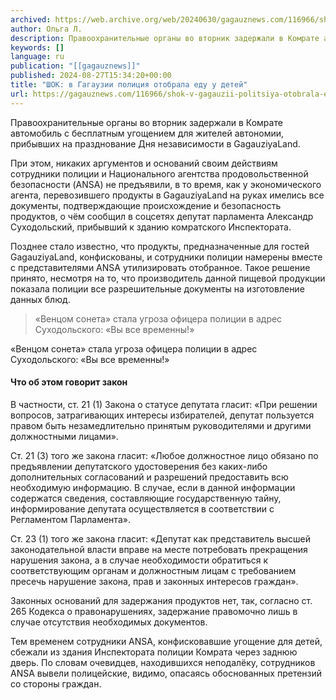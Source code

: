 ```yaml
---
archived: https://web.archive.org/web/20240630/gagauznews.com/116966/shok-v-gagauzii-politsiya-otobrala-edu-u-detej.html
author: Ольга Л.
description: Правоохранительные органы во вторник задержали в Комрате автомобиль с бесплатным угощением для жителей автономии, прибывших на празднование Дня независимости в GagauziyaLand. При этом, никаких аргументов и оснований своим действиям сотрудники полиции и Национального агентства продовольственной безопасности (ANSA) не предъявили, в то время, как у экономического агента, перевозившего продукты в GagauziyaLand на руках имелись все документы, подтверждающие происхождение и безопасность продуктов, о чём сообщил в соцсетях депутат парламента Александр Суходольский, прибывший к зданию комратского Инспектората. Позднее стало известно, что продукты, предназначенные для гостей GagauziyaLand, конфискованы, и сотрудники полиции намерены вместе с представителями ANSA утилизировать отобранное. Такое решение принято, несмотря на то, что […]
keywords: []
language: ru
publication: "[[gagauznews]]"
published: 2024-08-27T15:34:20+00:00
title: "ШОК: в Гагаузии полиция отобрала еду у детей"
url: https://gagauznews.com/116966/shok-v-gagauzii-politsiya-otobrala-edu-u-detej.html
---
```


Правоохранительные органы во вторник задержали в Комрате автомобиль с бесплатным угощением для жителей автономии, прибывших на празднование Дня независимости в GagauziyaLand.

При этом, никаких аргументов и оснований своим действиям сотрудники полиции и Национального агентства продовольственной безопасности (ANSA) не предъявили, в то время, как у экономического агента, перевозившего продукты в GagauziyaLand на руках имелись все документы, подтверждающие происхождение и безопасность продуктов, о чём сообщил в соцсетях депутат парламента Александр Суходольский, прибывший к зданию комратского Инспектората.

Позднее стало известно, что продукты, предназначенные для гостей GagauziyaLand, конфискованы, и сотрудники полиции намерены вместе с представителями ANSA утилизировать отобранное. Такое решение принято, несмотря на то, что производитель данной пищевой продукции показала полиции все разрешительные документы на изготовление данных блюд.



> «Венцом сонета» стала угроза офицера полиции в адрес Суходольского: «Вы все временны!»

«Венцом сонета» стала угроза офицера полиции в адрес Суходольского: «Вы все временны!»

#### Что об этом говорит закон

В частности, ст. 21 (1) Закона о статусе депутата гласит: «При решении вопросов, затрагивающих интересы избирателей, депутат пользуется правом быть незамедлительно принятым руководителями и другими должностными лицами».

Ст. 21 (3) того же закона гласит: «Любое должностное лицо обязано по предъявлении депутатского удостоверения без каких-либо дополнительных согласований и разрешений предоставить всю необходимую информацию. В случае, если в данной информации содержатся сведения, составляющие государственную тайну, информирование депутата осуществляется в соответствии с Регламентом Парламента».

Ст. 23 (1) того же закона гласит: «Депутат как представитель высшей законодательной власти вправе на месте потребовать прекращения нарушения закона, а в случае необходимости обратиться к соответствующим органам и должностным лицам с требованием пресечь нарушение закона, прав и законных интересов граждан».

Законных оснований для задержания продуктов нет, так, согласно ст. 265 Кодекса о правонарушениях, задержание правомочно лишь в случае отсутствия необходимых документов.

Тем временем сотрудники ANSA, конфисковавшие угощение для детей, сбежали из здания Инспектората полиции Комрата через заднюю дверь. По словам очевидцев, находившихся неподалёку, сотрудников ANSA вывели полицейские, видимо, опасаясь обоснованных претензий со стороны граждан.